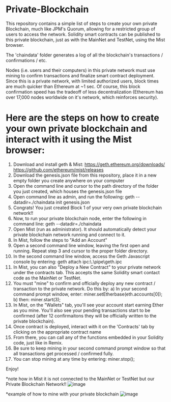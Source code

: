 # Private-Blockchain
This repository contains a simple list of steps to create your own private Blockchain, much like JPM's Quorum, allowing for a restricted group of users to access the network. Solidity smart contracts can be published to this private blockchain, just as with the MainNet and TestNet, using the Mist browser.

The 'chaindata' folder generates a log of all the blockchain's transactions / confirmations / etc. 

Nodes (i.e. users and their computers) in this private network must use mining to confirm transactions and finalize smart contract deployment. Since this is a private network, with limited authorized users, block times are much quicker than Ethereum at ~1 sec. Of course, this block confirmation speed has the tradeoff of less decentralization (Ethereum has over 17,000 nodes worldwide on it's network, which reinforces security). 

# Here are the steps on how to create your own private blockchain and interact with it using the Mist browser: 

1) Download and install geth & Mist: https://geth.ethereum.org/downloads/ https://github.com/ethereum/mist/releases
2) Download the genesis.json file from this repository, place it in a new empty folder you create anywhere on your computer
3) Open the command line and cursor to the path directory of the folder you just created, which houses the genesis.json file
4) Open command line as admin, and run the following: geth --datadir=./chaindata init genesis.json
5) Congrats! You just created Block 1 of your very own private blockchain network!!
6) Now, to run your private blockchain node, enter the following in command line: geth --datadir=./chaindata
7) Open Mist (run as administrator). It should automatically detect your private blockchain network running and connect to it.
8) In Mist, follow the steps to "Add an Account" 
9) Open a second command line window, leaving the first open and running. Repeat step 3 and cursor to the proper folder directory.
10) In the second command line window, access the Geth Javascript console by entering: geth attach ipc:\\.\pipe\geth.ipc
11) In Mist, you can also "Deploy a New Contract" to your private network under the contracts tab. This accepts the same Solidity smart contact code as the MainNet or TestNet. 
12) You must "mine" to confirm and officially deploy any new contract / transaction to the private network. Do this by:
  a) In your second command prompt window, enter: miner.setEtherbase(eth.accounts[0]);
  b) then: miner.start(3);
13) In Mist, on the "Wallets" tab, you'll see your account start earning Ether as you mine. You'll also see your pending transactions start to be confirmed (after 12 confirmaitons they will be officially written to the private blockchain). 
14) Once contract is deployed, interact with it on the 'Contracts' tab by clicking on the appropriate contract name
15) From there, you can call any of the functions embedded in your Solidity code, just like in Remix. 
16) Be sure to keep mining in your second command prompt window so that all transactions get processed / confirmed fully.
17) You can stop mining at any time by entering: miner.stop();

Enjoy!

*note how in Mist it is not connected to the MainNet or TestNet but our Private Blockchain Network!!
![image](https://user-images.githubusercontent.com/29802069/41245192-5ee7bd52-6d75-11e8-99e5-ba79ee0f0852.png)

*example of how to mine with your private blockchain
![image](https://user-images.githubusercontent.com/29802069/41245236-7888d084-6d75-11e8-8d0d-bfe5de147cbf.png)


